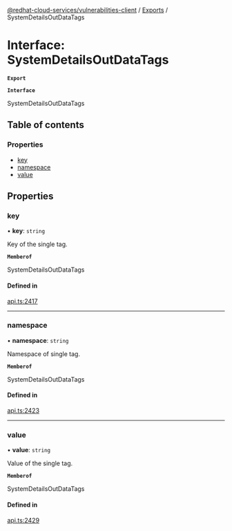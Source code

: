 [@redhat-cloud-services/vulnerabilities-client](../README.md) / [Exports](../modules.md) / SystemDetailsOutDataTags

# Interface: SystemDetailsOutDataTags

**`Export`**

**`Interface`**

SystemDetailsOutDataTags

## Table of contents

### Properties

- [key](SystemDetailsOutDataTags.md#key)
- [namespace](SystemDetailsOutDataTags.md#namespace)
- [value](SystemDetailsOutDataTags.md#value)

## Properties

### key

• **key**: `string`

Key of the single tag.

**`Memberof`**

SystemDetailsOutDataTags

#### Defined in

[api.ts:2417](https://github.com/RedHatInsights/javascript-clients/blob/master/packages/vulnerabilities/git-api/api.ts#L2417)

___

### namespace

• **namespace**: `string`

Namespace of single tag.

**`Memberof`**

SystemDetailsOutDataTags

#### Defined in

[api.ts:2423](https://github.com/RedHatInsights/javascript-clients/blob/master/packages/vulnerabilities/git-api/api.ts#L2423)

___

### value

• **value**: `string`

Value of the single tag.

**`Memberof`**

SystemDetailsOutDataTags

#### Defined in

[api.ts:2429](https://github.com/RedHatInsights/javascript-clients/blob/master/packages/vulnerabilities/git-api/api.ts#L2429)
